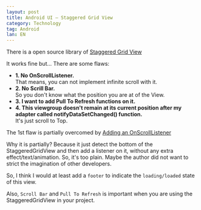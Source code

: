 ```yaml
---
layout: post
title: Android UI – Staggered Grid View
category: Technology
tag: Android
lan: EN
---
```


There is a open source library of [Staggered Grid View](https://github.com/maurycyw/StaggeredGridView)

It works fine but... There are some flaws:

<!--preview-->

<ul>
<li><b>1. No OnScrollListener.</b><br/>
That means, you can not implement infinite scroll with it.</li>
<li><b>2. No Scrill Bar.</b><br/>
So you don't know what the position you are at of the View.</li>
<li><b>3. I want to add Pull To Refresh functions on it.</b></li>
<li><b>4. This viewgroup doesn't remain at its current position after my adapter called notifyDataSetChanged() function.</b><br/>
It's just scroll to Top.</li>
</ul>

The 1st flaw is partially overcomed by [Adding an OnScrollListener](http://www.ggkf.com/android/android-onscrolllistener-for-staggered-grid-view)

Why it is partially? Because it just detect the bottom of the StaggeredGridView and then add a listener on it, without any extra effect/text/animation. So, it's too plain. Maybe the author did not want to strict the imagination of other developers.

So, I think I would at least add a `footer` to indicate the `loading/loaded` state of this view.

Also, `Scroll Bar` and `Pull To Refresh` is important when you are using the StaggeredGridView in your project.